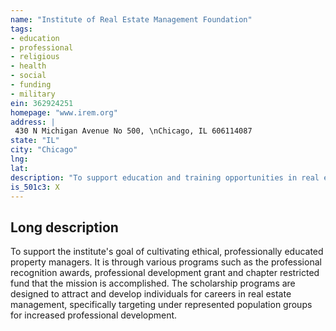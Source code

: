 ```yaml
---
name: "Institute of Real Estate Management Foundation"
tags:
- education
- professional
- religious
- health
- social
- funding
- military
ein: 362924251
homepage: "www.irem.org"
address: |
 430 N Michigan Avenue No 500, \nChicago, IL 606114087
state: "IL"
city: "Chicago"
lng: 
lat: 
description: "To support education and training opportunities in real estate management"
is_501c3: X
---
```


## Long description

To support the institute's goal of cultivating ethical, professionally educated property managers. It is through various programs such as the professional recognition awards, professional development grant and chapter restricted fund that the mission is accomplished. The scholarship programs are designed to attract and develop individuals for careers in real estate management, specifically targeting under represented population groups for increased professional development. 
